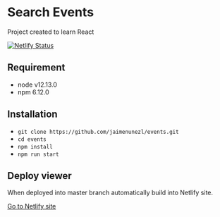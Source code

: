 # Search Events

Project created to learn React

[![Netlify Status](https://api.netlify.com/api/v1/badges/c61d5531-0971-4a68-8376-c153c5191401/deploy-status)](https://app.netlify.com/sites/events-jaimenunezl/deploys)

## Requirement

- node v12.13.0
- npm 6.12.0

## Installation

- `git clone https://github.com/jaimenunezl/events.git`
- `cd events`
- `npm install`
- `npm run start`

## Deploy viewer

When deployed into master branch automatically build into Netlify site.

[Go to Netlify site](https://events-jaimenunezl.netlify.com "Veterinary")
